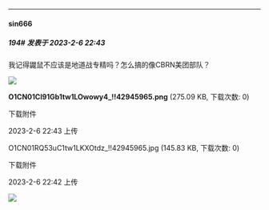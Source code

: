 
*****

####  sin666  
##### 194#       发表于 2023-2-6 22:43

我记得鼹鼠不应该是地道战专精吗？怎么搞的像CBRN美团部队？

<img src="https://img.saraba1st.com/forum/202302/06/224303oquv1qvcqhc880hb.png" referrerpolicy="no-referrer">

<strong>O1CN01Cl91Gb1tw1LOwowy4_!!42945965.png</strong> (275.09 KB, 下载次数: 0)

下载附件

2023-2-6 22:43 上传

O1CN01RQ53uC1tw1LKXOtdz_!!42945965.jpg
(145.83 KB, 下载次数: 0)

下载附件

2023-2-6 22:42 上传

<img src="https://img.saraba1st.com/forum/202302/06/224246ug973p9n43qvm39o.jpg" referrerpolicy="no-referrer">

